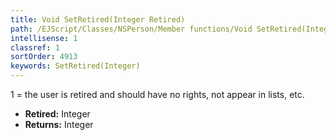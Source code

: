 ```yaml
---
title: Void SetRetired(Integer Retired)
path: /EJScript/Classes/NSPerson/Member functions/Void SetRetired(Integer p_0)
intellisense: 1
classref: 1
sortOrder: 4913
keywords: SetRetired(Integer)
---
```



1 = the user is retired and should have no rights, not appear in lists, etc.



* **Retired:** Integer
* **Returns:** Integer


